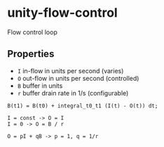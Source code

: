 # unity-flow-control
Flow control loop

## Properties

- `I` in-flow in units per second (varies)
- `O` out-flow in units per second (controlled)
- `B` buffer in units
- `r` buffer drain rate in 1/s (configurable)

```
B(t1) = B(t0) + integral_t0_t1 (I(t) - O(t)) dt;

I = const -> O = I
I = 0 -> O = B / r

O = pI + qB -> p = 1, q = 1/r
```
